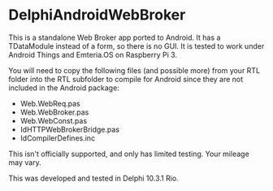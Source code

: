 # DelphiAndroidWebBroker

This is a standalone Web Broker app ported to Android. It has a TDataModule instead of a form, so there is no GUI. It is tested to work under Android Things and Emteria.OS on Raspberry Pi 3.

You will need to copy the following files (and possible more) from your RTL folder into the RTL subfolder to compile for Android since they are not included in the Android package:

- Web.WebReq.pas
- Web.WebBroker.pas
- Web.WebConst.pas
- IdHTTPWebBrokerBridge.pas
- IdCompilerDefines.inc

This isn't officially supported, and only has limited testing. Your mileage may vary. 

This was developed and tested in Delphi 10.3.1 Rio.